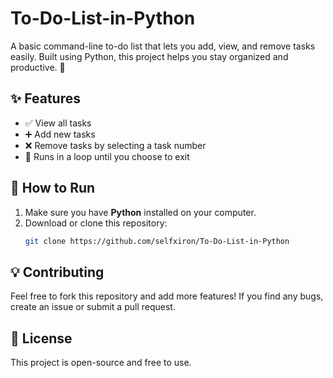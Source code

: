 # To-Do-List-in-Python
A basic command-line to-do list that lets you add, view, and remove tasks easily. Built using Python, this project helps you stay organized and productive. 🚀

## ✨ Features
- ✅ View all tasks
- ➕ Add new tasks
- ❌ Remove tasks by selecting a task number
- 🔁 Runs in a loop until you choose to exit

## 🚀 How to Run
1. Make sure you have **Python** installed on your computer.
2. Download or clone this repository:
   ```sh
   git clone https://github.com/selfxiron/To-Do-List-in-Python

## 💡 Contributing
Feel free to fork this repository and add more features! If you find any bugs, create an issue or submit a pull request.

## 📜 License
This project is open-source and free to use.
